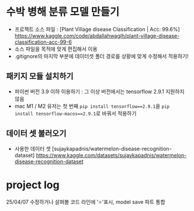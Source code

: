 # 수박 병해 분류 모델 만들기
- 프로젝트 소스 파일 : [Plant Village disease Classification | Acc: 99.6%] https://www.kaggle.com/code/abdallahwagih/plant-village-disease-classification-acc-99-6 
- 소스 파일을 목적에 맞게 편집해서 이용
- .gitignore의 마지막 부분에 데이터셋 폴더 경로를 상황에 맞게 수정해서 적용하기!

## 패키지 모듈 설치하기 
- 파이썬 버전 3.9 이하 이용하기 : 그 이상 버전에서는 tensorflow 2.9.1 지원하지 않음
- mac M1 / M2 유저는 첫 번째 `pip install tensorflow==2.9.1`을 `pip install tensorflow-macos==2.9.1`로 바꿔서 적용하기 

## 데이터 셋 불러오기
- 사용한 데이터 셋 [sujaykapadnis/watermelon-disease-recognition-dataset] https://www.kaggle.com/datasets/sujaykapadnis/watermelon-disease-recognition-dataset 

# project log
25/04/07 수정하거나 살펴볼 코드 라인에 '⭐️'표시, model save 파트 통합